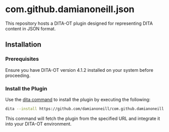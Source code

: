 # com.github.damianoneill.json

This repository hosts a DITA-OT plugin designed for representing DITA content in JSON format.

## Installation

### Prerequisites

Ensure you have DITA-OT version 4.1.2 installed on your system before proceeding.

### Install the Plugin

Use the [dita command](https://www.dita-ot.org/dev/parameters/dita-command-arguments.html) to install the plugin by executing the following:

```bash
dita --install https://github.com/damianoneill/com.github.damianoneill.json/archive/main.zip
```

This command will fetch the plugin from the specified URL and integrate it into your DITA-OT environment.
